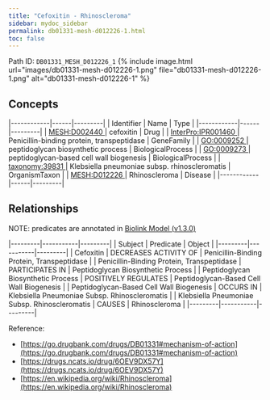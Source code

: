 ```yaml
---
title: "Cefoxitin - Rhinoscleroma"
sidebar: mydoc_sidebar
permalink: db01331-mesh-d012226-1.html
toc: false 
---
```



Path ID: `DB01331_MESH_D012226_1`
{% include image.html url="images/db01331-mesh-d012226-1.png" file="db01331-mesh-d012226-1.png" alt="db01331-mesh-d012226-1" %}

## Concepts

|------------|------|---------|
| Identifier | Name | Type    |
|------------|------|---------|
| <a href="https://identifiers.org/MESH:D002440">MESH:D002440 </a> | cefoxitin | Drug |
| <a href="https://identifiers.org/InterPro:IPR001460">InterPro:IPR001460 </a> | Penicillin-binding protein, transpeptidase | GeneFamily |
| <a href="https://identifiers.org/GO:0009252">GO:0009252 </a> | peptidoglycan biosynthetic process | BiologicalProcess |
| <a href="https://identifiers.org/GO:0009273">GO:0009273 </a> | peptidoglycan-based cell wall biogenesis | BiologicalProcess |
| <a href="https://identifiers.org/taxonomy:39831">taxonomy:39831 </a> | Klebsiella pneumoniae subsp. rhinoscleromatis | OrganismTaxon |
| <a href="https://identifiers.org/MESH:D012226">MESH:D012226 </a> | Rhinoscleroma | Disease |
|------------|------|---------|

## Relationships


NOTE: predicates are annotated in <a href="https://github.com/biolink/biolink-model/releases/tag/v1.3.0">Biolink Model (v1.3.0)</a>

|---------|-----------|---------|
| Subject | Predicate | Object  |
|---------|-----------|---------|
| Cefoxitin | DECREASES ACTIVITY OF | Penicillin-Binding Protein, Transpeptidase |
| Penicillin-Binding Protein, Transpeptidase | PARTICIPATES IN | Peptidoglycan Biosynthetic Process |
| Peptidoglycan Biosynthetic Process | POSITIVELY REGULATES | Peptidoglycan-Based Cell Wall Biogenesis |
| Peptidoglycan-Based Cell Wall Biogenesis | OCCURS IN | Klebsiella Pneumoniae Subsp. Rhinoscleromatis |
| Klebsiella Pneumoniae Subsp. Rhinoscleromatis | CAUSES | Rhinoscleroma |
|---------|-----------|---------|

Reference: 
  - [https://go.drugbank.com/drugs/DB01331#mechanism-of-action](https://go.drugbank.com/drugs/DB01331#mechanism-of-action)
  - [https://drugs.ncats.io/drug/6OEV9DX57Y](https://drugs.ncats.io/drug/6OEV9DX57Y)
  - [https://en.wikipedia.org/wiki/Rhinoscleroma](https://en.wikipedia.org/wiki/Rhinoscleroma)
